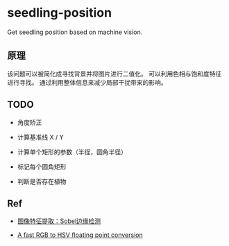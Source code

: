 # seedling-position

Get seedling position based on machine vision.

## 原理

该问题可以被简化成寻找背景并将图片进行二值化。
可以利用色相与饱和度特征进行寻找。
通过利用整体信息来减少局部干扰带来的影响。

## TODO

- 角度矫正

- 计算基准线 X / Y

- 计算单个矩形的参数（半径，圆角半径）

- 标记每个圆角矩形

- 判断是否存在植物

## Ref

- [图像特征提取：Sobel边缘检测](http://www.cnblogs.com/ronny/p/3387575.html)

- [A fast RGB to HSV floating point conversion](http://lolengine.net/blog/2013/01/13/fast-rgb-to-hsv)
